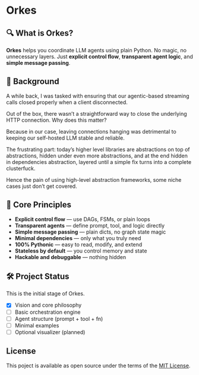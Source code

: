 # Orkes

## 🔍 What is Orkes?

**Orkes** helps you coordinate LLM agents using plain Python.
No magic, no unnecessary layers. Just **explicit control flow**, **transparent agent logic**, and **simple message passing**.

## 📝 Background

A while back, I was tasked with ensuring that our agentic-based streaming calls closed properly when a client disconnected.

Out of the box, there wasn’t a straightforward way to close the underlying HTTP connection. Why does this matter?

Because in our case, leaving connections hanging was detrimental to keeping our self-hosted LLM stable and reliable.

The frustrating part: today’s higher level libraries are abstractions on top of abstractions, hidden under even more abstractions, and at the end hidden in dependencies abstraction, layered until a simple fix turns into a complete clusterfuck.

Hence the pain of using high-level abstraction frameworks, some niche cases just don’t get covered.


## 🔹 Core Principles

* **Explicit control flow** — use DAGs, FSMs, or plain loops
* **Transparent agents** — define prompt, tool, and logic directly
* **Simple message passing** — plain dicts, no graph state magic
* **Minimal dependencies** — only what you truly need
* **100% Pythonic** — easy to read, modify, and extend
* **Stateless by default** — you control memory and state
* **Hackable and debuggable** — nothing hidden

## 🛠️ Project Status

This is the initial stage of Orkes.

* [x] Vision and core philosophy
* [ ] Basic orchestration engine
* [ ] Agent structure (prompt + tool + fn)
* [ ] Minimal examples
* [ ] Optional visualizer (planned)

## License

This poject is available as open source under the terms of the [MIT License](https://github.com/hfahrudin/orkes/blob/main/LICENSE).

